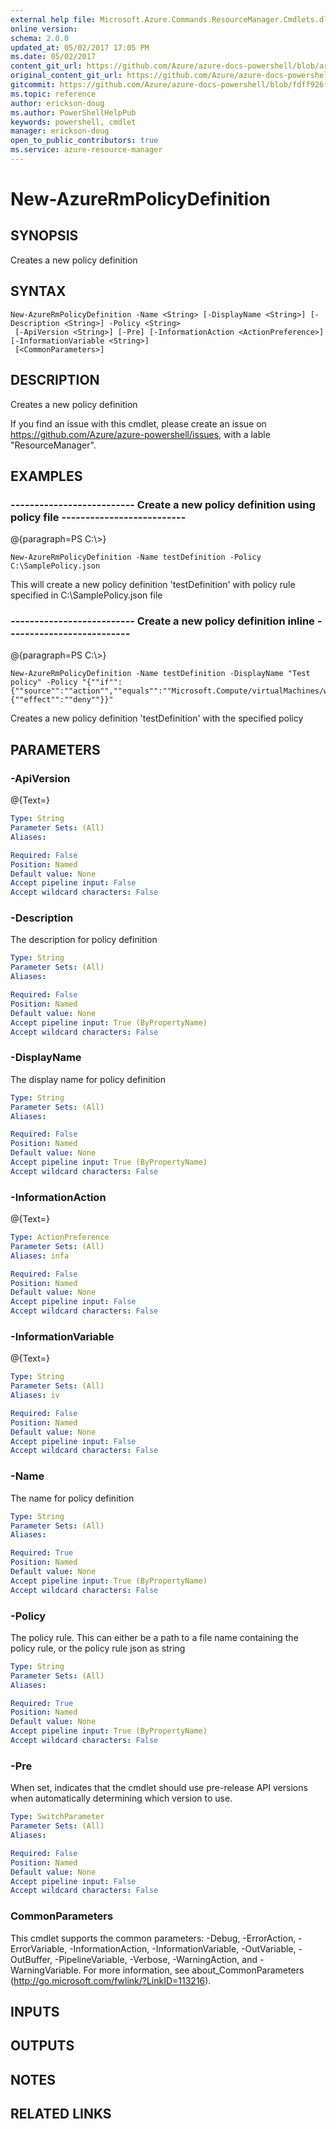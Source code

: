 ```yaml
---
external help file: Microsoft.Azure.Commands.ResourceManager.Cmdlets.dll-Help.xml
online version:
schema: 2.0.0
updated_at: 05/02/2017 17:05 PM
ms.date: 05/02/2017
content_git_url: https://github.com/Azure/azure-docs-powershell/blob/armsql/azureps-cmdlets-docs/ResourceManager/AzureRM.Resources/v2.0.3/New-AzureRmPolicyDefinition.md
original_content_git_url: https://github.com/Azure/azure-docs-powershell/blob/armsql/azureps-cmdlets-docs/ResourceManager/AzureRM.Resources/v2.0.3/New-AzureRmPolicyDefinition.md
gitcommit: https://github.com/Azure/azure-docs-powershell/blob/fdff926f5dd35f9020f210f87b450464ba162edc
ms.topic: reference
author: erickson-doug
ms.author: PowerShellHelpPub
keywords: powershell, cmdlet
manager: erickson-doug
open_to_public_contributors: true
ms.service: azure-resource-manager
---
```


# New-AzureRmPolicyDefinition

## SYNOPSIS
Creates a new policy definition

## SYNTAX

```
New-AzureRmPolicyDefinition -Name <String> [-DisplayName <String>] [-Description <String>] -Policy <String>
 [-ApiVersion <String>] [-Pre] [-InformationAction <ActionPreference>] [-InformationVariable <String>]
 [<CommonParameters>]
```

## DESCRIPTION
Creates a new policy definition

If you find an issue with this cmdlet, please create an issue on https://github.com/Azure/azure-powershell/issues, with a lable "ResourceManager".

## EXAMPLES

### --------------------------  Create a new policy definition using policy file  --------------------------
@{paragraph=PS C:\\\>}



```
New-AzureRmPolicyDefinition -Name testDefinition -Policy C:\SamplePolicy.json
```

This will create a new policy definition 'testDefinition' with policy rule specified in C:\SamplePolicy.json file

### --------------------------  Create a new policy definition inline  --------------------------
@{paragraph=PS C:\\\>}



```
New-AzureRmPolicyDefinition -Name testDefinition -DisplayName "Test policy" -Policy "{""if"":{""source"":""action"",""equals"":""Microsoft.Compute/virtualMachines/write""},""then"":{""effect"":""deny""}}"
```

Creates a new policy definition 'testDefinition' with the specified policy

## PARAMETERS

### -ApiVersion
@{Text=}

```yaml
Type: String
Parameter Sets: (All)
Aliases: 

Required: False
Position: Named
Default value: None
Accept pipeline input: False
Accept wildcard characters: False
```

### -Description
The description for policy definition

```yaml
Type: String
Parameter Sets: (All)
Aliases: 

Required: False
Position: Named
Default value: None
Accept pipeline input: True (ByPropertyName)
Accept wildcard characters: False
```

### -DisplayName
The display name for policy definition

```yaml
Type: String
Parameter Sets: (All)
Aliases: 

Required: False
Position: Named
Default value: None
Accept pipeline input: True (ByPropertyName)
Accept wildcard characters: False
```

### -InformationAction
@{Text=}

```yaml
Type: ActionPreference
Parameter Sets: (All)
Aliases: infa

Required: False
Position: Named
Default value: None
Accept pipeline input: False
Accept wildcard characters: False
```

### -InformationVariable
@{Text=}

```yaml
Type: String
Parameter Sets: (All)
Aliases: iv

Required: False
Position: Named
Default value: None
Accept pipeline input: False
Accept wildcard characters: False
```

### -Name
The name for policy definition

```yaml
Type: String
Parameter Sets: (All)
Aliases: 

Required: True
Position: Named
Default value: None
Accept pipeline input: True (ByPropertyName)
Accept wildcard characters: False
```

### -Policy
The policy rule.
This can either be a path to a file name containing the policy rule, or the policy rule json as string

```yaml
Type: String
Parameter Sets: (All)
Aliases: 

Required: True
Position: Named
Default value: None
Accept pipeline input: True (ByPropertyName)
Accept wildcard characters: False
```

### -Pre
When set, indicates that the cmdlet should use pre-release API versions when automatically determining which version to use.

```yaml
Type: SwitchParameter
Parameter Sets: (All)
Aliases: 

Required: False
Position: Named
Default value: None
Accept pipeline input: False
Accept wildcard characters: False
```

### CommonParameters
This cmdlet supports the common parameters: -Debug, -ErrorAction, -ErrorVariable, -InformationAction, -InformationVariable, -OutVariable, -OutBuffer, -PipelineVariable, -Verbose, -WarningAction, and -WarningVariable. For more information, see about_CommonParameters (http://go.microsoft.com/fwlink/?LinkID=113216).

## INPUTS

## OUTPUTS

## NOTES

## RELATED LINKS

